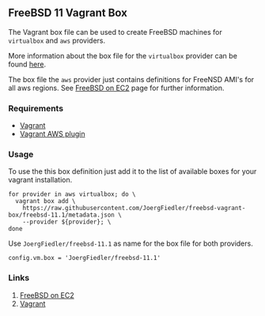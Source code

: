 ## FreeBSD 11 Vagrant Box

The Vagrant box file can be used to create FreeBSD machines for `virtualbox` and `aws` providers.

More information about the box file for the `virtualbox`
provider can be found [here](https://github.com/JoergFiedler/freebsd-vagrant-base-box).

The box file the `aws` provider just contains definitions
for FreeNSD AMI's for all aws regions. See [FreeBSD on EC2](http://www.daemonology.net/freebsd-on-ec2/) page for further information.

### Requirements

* [Vagrant](https://www.vagrantup.com)
* [Vagrant AWS plugin](https://github.com/mitchellh/vagrant-aws)

### Usage

To use the this box definition just add it to the list of
available boxes for your vagrant installation.

    for provider in aws virtualbox; do \
      vagrant box add \
        https://raw.githubusercontent.com/JoergFiedler/freebsd-vagrant-box/freebsd-11.1/metadata.json \
        --provider ${provider}; \
    done

Use `JoergFiedler/freebsd-11.1` as name for the box file for both providers.

    config.vm.box = 'JoergFiedler/freebsd-11.1'

### Links

1. [FreeBSD on EC2](http://www.daemonology.net/freebsd-on-ec2/)
1. [Vagrant](https://www.vagrantup.com)
